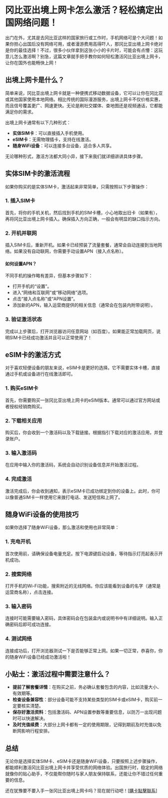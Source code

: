 # 冈比亚出境上网卡怎么激活？轻松搞定出国网络问题！

出门在外，尤其是去冈比亚这样的国家旅行或工作时，手机网络可是个大问题！如果你担心出国后没有网络可用，或者漫游费用高得吓人，那冈比亚出境上网卡绝对是你的最佳选择！不过，很多小伙伴拿到这张小小的卡片时，可能会有点懵：这玩意儿怎么激活啊？别急，这篇文章就手把手教你如何轻松激活冈比亚出境上网卡，让你在国外也能畅快上网！

## 出境上网卡是什么？

简单来说，冈比亚出境上网卡就是一种便携式移动数据设备，它可以让你在冈比亚或其他国家使用本地网络。相比传统的国际漫游服务，出境上网卡不仅价格实惠，而且信号覆盖更广、网速更快。无论是刷社交媒体、查地图还是视频通话，它都能满足你的需求。

出境上网卡通常有以下几种形式：
- **实体SIM卡**：可以直接插入手机使用。
- **eSIM卡**：无需物理插卡，支持在线激活。
- **随身WiFi设备**：可以连接多台设备，适合多人共享。

无论哪种形式，激活方法都大同小异，接下来我们就详细讲讲具体步骤。

## 实体SIM卡的激活流程

如果你购买的是实体SIM卡，激活起来非常简单，只需按照以下步骤操作：

### 1. 插入SIM卡
首先，将你的手机关机，然后找到手机的SIM卡槽，小心地取出旧卡（如果有），再将冈比亚出境上网卡插入。确保插入方向正确，一般会有明显的缺口指示方向。

### 2. 开机并联网
插入SIM卡后，重新开机。如果卡已经预装了流量套餐，通常会自动连接到当地网络。如果没有自动联网，你需要手动设置APN（接入点名称）。

#### 如何设置APN？
不同手机的操作略有差异，但基本步骤如下：
- 打开手机的“设置”。
- 进入“网络和互联网”或“移动网络”选项。
- 点击“接入点名称”或“APN设置”。
- 添加新的APN，输入运营商提供的相关信息（通常会在包装内附带说明）。

### 3. 验证激活状态
完成以上步骤后，打开浏览器访问任意网站（如百度）。如果能正常加载网页，说明SIM卡已经成功激活并且可以正常使用了！

## eSIM卡的激活方式

对于喜欢轻便设备的朋友来说，eSIM卡是更好的选择。它不需要实体卡槽，直接通过手机或设备进行在线激活即可。

### 1. 购买eSIM卡
首先，你需要购买一张冈比亚出境上网卡的eSIM版本。通常可以通过官方网站或者授权经销商购买。

### 2. 下载相关应用
购买后，你会收到一个激活码以及下载链接。根据指引下载对应的激活应用，并登录账户。

### 3. 输入激活码
在应用中输入你的激活码，系统会自动识别设备信息并开始激活过程。

### 4. 完成激活
激活完成后，你会收到通知，表示eSIM卡已成功绑定到你的设备上。此时，你可以像普通SIM卡一样使用它来拨打电话、发送短信和上网了。

## 随身WiFi设备的使用技巧

如果你选择了随身WiFi设备，那么激活和使用也非常简单：

### 1. 充电开机
首次使用前，请确保设备电量充足。按下电源键启动设备，等待指示灯亮起表示开机成功。

### 2. 搜索网络
打开手机的Wi-Fi功能，搜索附近的无线网络。你应该能看到设备的名字（通常是运营商名称），点击连接。

### 3. 输入密码
连接时可能需要输入密码，具体密码会在包装盒内或说明书中有详细说明。输入正确密码后即可成功连接。

### 4. 测试网络
连接成功后，打开浏览器测试一下是否能够正常上网。如果一切正常，恭喜你，你的随身WiFi设备已经成功激活啦！

## 小贴士：激活过程中需要注意什么？

- **提前了解套餐详情**：在购买之前，务必确认套餐包含的内容，比如流量大小、有效期等。
- **检查设备兼容性**：部分设备可能不支持某些类型的SIM卡或eSIM卡，购买前一定要核实清楚。
- **保存好激活资料**：包括激活码、APN设置参数等重要信息，以防万一出现问题时可以快速解决。
- **及时充值续费**：大部分上网卡都有一定的使用期限，记得到期前及时充值以免断网影响行程安排。

## 总结

无论你是选择实体SIM卡、eSIM卡还是随身WiFi设备，只要按照上述步骤操作，都能顺利激活冈比亚出境上网卡并享受优质的网络体验。出国旅行时，稳定的网络就像你的贴心助手，不仅能帮你随时与家人朋友保持联系，还能让你不错过任何重要的信息。

还在犹豫要不要入手一张冈比亚出境上网卡吗？现在就行动吧！[[購卡點擊聯系](https://t.me/s/esim1088)]